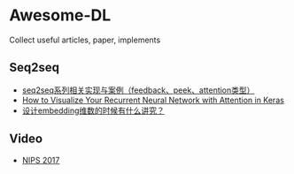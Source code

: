 # Awesome-DL
Collect useful articles, paper, implements

## Seq2seq
- [seq2seq系列相关实现与案例（feedback、peek、attention类型）](http://blog.csdn.net/sinat_26917383/article/details/75050225)
- [How to Visualize Your Recurrent Neural Network with Attention in Keras](https://medium.com/datalogue/attention-in-keras-1892773a4f22)
- [设计embedding维数的时候有什么讲究？](https://www.zhihu.com/question/60648826)

## Video
- [NIPS 2017](https://nips.cc/Conferences/2017/Schedule?type=Tutorial)
